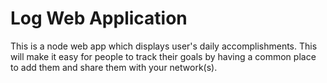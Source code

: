 # Log Web Application
This is a node web app which displays user's daily accomplishments.  This will make it easy for people to track their goals by having a common place to add them and share them with your network(s).
